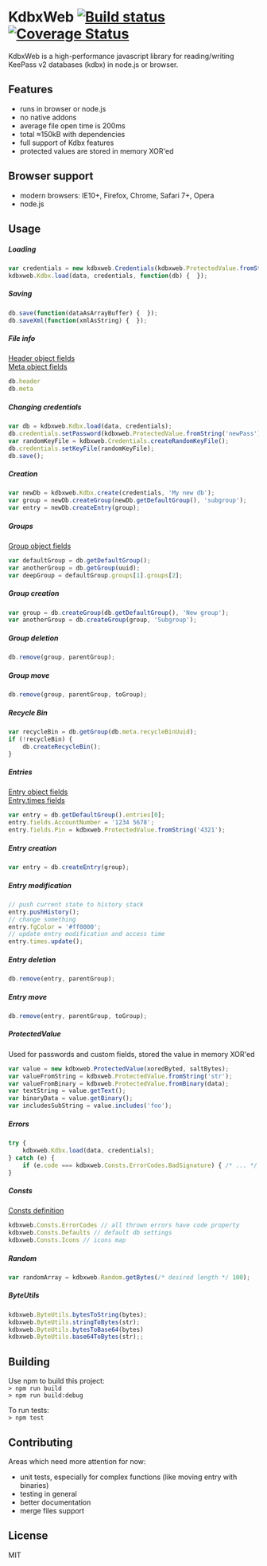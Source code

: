 # KdbxWeb [![Build status](https://travis-ci.org/antelle/kdbxweb.svg?branch=master)](https://travis-ci.org/antelle/kdbxweb) [![Coverage Status](https://coveralls.io/repos/antelle/kdbxweb/badge.svg?branch=master&service=github)](https://coveralls.io/github/antelle/kdbxweb?branch=master)

KdbxWeb is a high-performance javascript library for reading/writing KeePass v2 databases (kdbx) in node.js or browser.

## Features

- runs in browser or node.js
- no native addons
- average file open time is 200ms
- total ≈150kB with dependencies
- full support of Kdbx features
- protected values are stored in memory XOR'ed

## Browser support

- modern browsers: IE10+, Firefox, Chrome, Safari 7+, Opera
- node.js

## Usage

##### Loading

```javascript
var credentials = new kdbxweb.Credentials(kdbxweb.ProtectedValue.fromString('demo'), keyFileArrayBuffer);
kdbxweb.Kdbx.load(data, credentials, function(db) {  });
```

##### Saving

```javascript
db.save(function(dataAsArrayBuffer) {  });
db.saveXml(function(xmlAsString) {  });
```

##### File info
[Header object fields](https://github.com/antelle/kdbxweb/blob/master/lib/format/kdbx-header.js#L26)  
[Meta object fields](https://github.com/antelle/kdbxweb/blob/master/lib/format/kdbx-meta.js#L15)  
```javascript
db.header
db.meta
```

##### Changing credentials
```javascript
var db = kdbxweb.Kdbx.load(data, credentials);
db.credentials.setPassword(kdbxweb.ProtectedValue.fromString('newPass'));
var randomKeyFile = kdbxweb.Credentials.createRandomKeyFile();
db.credentials.setKeyFile(randomKeyFile);
db.save();
```

##### Creation

```javascript
var newDb = kdbxweb.Kdbx.create(credentials, 'My new db');
var group = newDb.createGroup(newDb.getDefaultGroup(), 'subgroup');
var entry = newDb.createEntry(group);
```

##### Groups
[Group object fields](https://github.com/antelle/kdbxweb/blob/master/lib/format/kdbx-group.js#L14)
```javascript
var defaultGroup = db.getDefaultGroup();
var anotherGroup = db.getGroup(uuid);
var deepGroup = defaultGroup.groups[1].groups[2];
```

##### Group creation
```javascript
var group = db.createGroup(db.getDefaultGroup(), 'New group');
var anotherGroup = db.createGroup(group, 'Subgroup');
```

##### Group deletion
```javascript
db.remove(group, parentGroup);
```

##### Group move
```javascript
db.remove(group, parentGroup, toGroup);
```

##### Recycle Bin
```javascript
var recycleBin = db.getGroup(db.meta.recycleBinUuid);
if (!recycleBin) {
    db.createRecycleBin();
}
```

##### Entries
[Entry object fields](https://github.com/antelle/kdbxweb/blob/master/lib/format/kdbx-entry.js#L16)  
[Entry.times fields](https://github.com/antelle/kdbxweb/blob/master/lib/format/kdbx-times.js#L10)  
```javascript
var entry = db.getDefaultGroup().entries[0];
entry.fields.AccountNumber = '1234 5678';
entry.fields.Pin = kdbxweb.ProtectedValue.fromString('4321');
```

##### Entry creation
```javascript
var entry = db.createEntry(group);
```

##### Entry modification
```javascript
// push current state to history stack
entry.pushHistory();
// change something
entry.fgColor = '#ff0000';
// update entry modification and access time
entry.times.update();
```

##### Entry deletion
```javascript
db.remove(entry, parentGroup);
```

##### Entry move
```javascript
db.remove(entry, parentGroup, toGroup);
```

##### ProtectedValue
Used for passwords and custom fields, stored the value in memory XOR'ed  
```javascript
var value = new kdbxweb.ProtectedValue(xoredByted, saltBytes);
var valueFromString = kdbxweb.ProtectedValue.fromString('str');
var valueFromBinary = kdbxweb.ProtectedValue.fromBinary(data);
var textString = value.getText();
var binaryData = value.getBinary();
var includesSubString = value.includes('foo');
```

##### Errors
```javascript
try {
    kdbxweb.Kdbx.load(data, credentials);
} catch (e) {
    if (e.code === kdbxweb.Consts.ErrorCodes.BadSignature) { /* ... */ }
}
```

##### Consts
[Consts definition](https://github.com/antelle/kdbxweb/blob/master/lib/defs/consts.js)  
```javascript
kdbxweb.Consts.ErrorCodes // all thrown errors have code property
kdbxweb.Consts.Defaults // default db settings
kdbxweb.Consts.Icons // icons map
```

##### Random
```javascript
var randomArray = kdbxweb.Random.getBytes(/* desired length */ 100);
```

##### ByteUtils
```javascript
kdbxweb.ByteUtils.bytesToString(bytes);
kdbxweb.ByteUtils.stringToBytes(str);
kdbxweb.ByteUtils.bytesToBase64(bytes)
kdbxweb.ByteUtils.base64ToBytes(str);;
```

## Building

Use npm to build this project:  
`> npm run build`  
`> npm run build:debug`  


To run tests:  
`> npm test`  

## Contributing

Areas which need more attention for now: 

- unit tests, especially for complex functions (like moving entry with binaries)
- testing in general
- better documentation
- merge files support

## License

MIT
